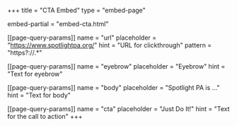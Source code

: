 +++
title = "CTA Embed"
type = "embed-page"

embed-partial = "embed-cta.html"

[[page-query-params]]
name = "url"
placeholder = "https://www.spotlightpa.org/"
hint = "URL for clickthrough"
pattern = "https?://.*"

[[page-query-params]]
name = "eyebrow"
placeholder = "Eyebrow"
hint = "Text for eyebrow"

[[page-query-params]]
name = "body"
placeholder = "Spotlight PA is …"
hint = "Text for body"

[[page-query-params]]
name = "cta"
placeholder = "Just Do It!"
hint = "Text for the call to action"
+++
